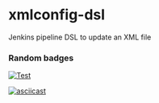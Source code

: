 # xmlconfig-dsl
Jenkins pipeline DSL to update an XML file

### Random badges

[![Test](https://img.shields.io/badge/Better-Together-blue.svg)](https://github.com/gkhays)

[![asciicast](https://asciinema.org/a/287871.svg)](https://asciinema.org/a/287871?speed=25&autoplay=1&preload=1)
